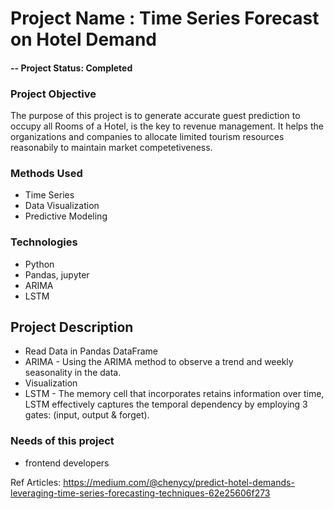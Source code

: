 
# Project Name : Time Series Forecast on Hotel Demand


#### -- Project Status: Completed

### Project Objective
The purpose of this project is to generate accurate guest prediction to occupy all Rooms of a Hotel, is the key to revenue management. It helps the organizations and companies to allocate limited tourism resources reasonabily to maintain market competetiveness. 

### Methods Used
* Time Series
* Data Visualization
* Predictive Modeling


### Technologies
* Python
* Pandas, jupyter
* ARIMA
* LSTM

## Project Description
* Read Data in Pandas DataFrame
* ARIMA - Using the ARIMA method to observe a trend and weekly seasonality in the data.
* Visualization
* LSTM - The memory cell that incorporates retains information over time, LSTM effectively captures the temporal dependency by employing 3 gates: (input, output & forget).

### Needs of this project
- frontend developers

 Ref Articles:
 https://medium.com/@chenycy/predict-hotel-demands-leveraging-time-series-forecasting-techniques-62e25606f273 
 


